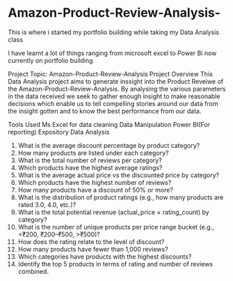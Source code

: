 # Amazon-Product-Review-Analysis-
This is where i started my portfolio building while taking my Data Analysis class

I have learnt a lot of things ranging from microsoft excel to Power Bi now currently on portfolio building

Project Topic: Amazon-Product-Review-Analysis
Project Overview
This Data Analysis project aims to generate inssight into the Product Reveiwe of the Amazon-Product-Review-Analysis. By analysing the various parameters in the data received we seek to gather enough insight to make reasonable decisions which enable us to tell compelling stories around our data from the insight gotten and to know the best performance from our data.

Tools Used
Ms Excel for data cleaning
Data Manipulation
Power BI(For reporting)
Expository Data Analysis
1. What is the average discount percentage by product category? 
2. How many products are listed under each category? 
3. What is the total number of reviews per category?  
4. Which products have the highest average ratings? 
5. What is the average actual price vs the discounted price by category? 
6. Which products have the highest number of reviews? 
7. How many products have a discount of 50% or more? 
8. What is the distribution of product ratings (e.g., how many products are rated 3.0, 
4.0, etc.)? 
9. What is the total potential revenue (actual_price × rating_count) by category? 
10. What is the number of unique products per price range bucket (e.g., <₹200, 
₹200–₹500, >₹500)? 
11. How does the rating relate to the level of discount? 
12. How many products have fewer than 1,000 reviews? 
13. Which categories have products with the highest discounts? 
14. Identify the top 5 products in terms of rating and number of reviews combined. 

